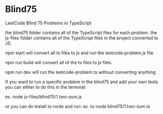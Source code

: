 # Blind75
LeetCode Blind 75 Problems in TypeScript

the blind75 folder contains all of the TypeScript files for each problem.
the js-files folder contains all of the TypeScript files in the project converted to JS.

npm start will convert all ts files to js and run the leetcode.problem.js file.


npm run build will convert all of the ts files to js files.


npm run dev will run the leetcode-problem.ts without converting anything


If you want to run a specific problem in the blind75 and add your own tests you can either to do this in the terminal: 


ex.
node js-files/blind75/1.two-sum.js

or you can do install ts-node and run: 
ex.
ts-node blind75/1.two-sum.ts 


